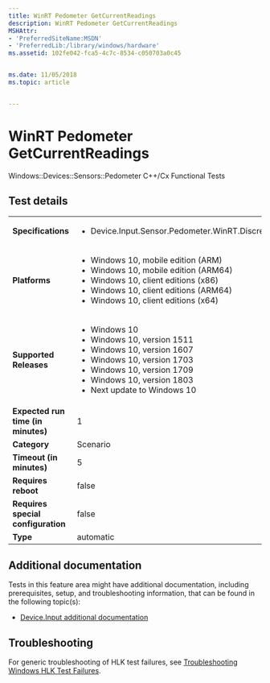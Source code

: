 ```yaml
---
title: WinRT Pedometer GetCurrentReadings
description: WinRT Pedometer GetCurrentReadings
MSHAttr:
- 'PreferredSiteName:MSDN'
- 'PreferredLib:/library/windows/hardware'
ms.assetid: 102fe042-fca5-4c7c-8534-c050703a0c45


ms.date: 11/05/2018
ms.topic: article


---
```


# <span id="p_hlk_test.f51446f0-0639-4fae-a5dd-b637a022293b"></span>WinRT Pedometer GetCurrentReadings


Windows::Devices::Sensors::Pedometer C++/Cx Functional Tests

## Test details

|||
|---|---|
| **Specifications**  | <ul><li>Device.Input.Sensor.Pedometer.WinRT.Discretional</li></ul> |  
| **Platforms**   | <ul><li>Windows 10, mobile edition (ARM)</li><li>Windows 10, mobile edition (ARM64)</li><li>Windows 10, client editions (x86)</li><li>Windows 10, client editions (ARM64)</li><li>Windows 10, client editions (x64)</li></ul> |
| **Supported Releases** | <ul><li>Windows 10</li><li>Windows 10, version 1511</li><li>Windows 10, version 1607</li><li>Windows 10, version 1703</li><li>Windows 10, version 1709</li><li>Windows 10, version 1803</li><li>Next update to Windows 10</li></ul> |
|**Expected run time (in minutes)**| 1 |
|**Category**| Scenario |
|**Timeout (in minutes)**| 5 |
|**Requires reboot**| false |
|**Requires special configuration**| false |
|**Type**| automatic |



## <span id="Additional_documentation"></span><span id="additional_documentation"></span><span id="ADDITIONAL_DOCUMENTATION"></span>Additional documentation


Tests in this feature area might have additional documentation, including prerequisites, setup, and troubleshooting information, that can be found in the following topic(s):

-   [Device.Input additional documentation](device-input-additional-documentation.md)

## <span id="Troubleshooting"></span><span id="troubleshooting"></span><span id="TROUBLESHOOTING"></span>Troubleshooting


For generic troubleshooting of HLK test failures, see [Troubleshooting Windows HLK Test Failures](../user/troubleshooting-windows-hlk-test-failures.md).










